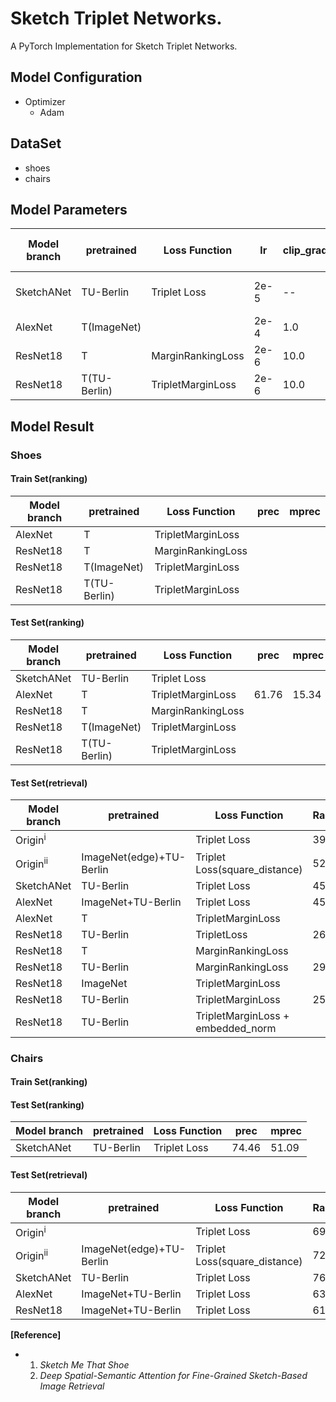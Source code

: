 # Sketch Triplet Networks.
   A PyTorch Implementation for Sketch Triplet Networks.
   
## Model Configuration
- Optimizer
   - Adam

## DataSet
- shoes
- chairs

## Model Parameters
| Model branch | pretrained   | Loss Function     | lr   | clip_grad_norm(max_norm) | learning rate decay | weight_decay                       | Margin |
| ------------ | ------------ | ----------------- | ---- | ------------------------ | ------------------- | ---------------------------------- | ------ |
| SketchANet   | TU-Berlin    | Triplet Loss      | 2e-5 | --                       | 20                  | 0.0005(shoes) 0.0005-0.001(chairs) | 0.3    |
| AlexNet      | T(ImageNet)  |                   | 2e-4 | 1.0                      | 100                 | 0.0003                             | 0.3    |
| ResNet18     | T            | MarginRankingLoss | 2e-6 | 10.0                     | 20                  | 0.05                               | 0.3    |
| ResNet18     | T(TU-Berlin) | TripletMarginLoss | 2e-6 | 10.0                     | 20                  | 0.01                               | 0.3    |

## Model Result
### Shoes
#### Train Set(ranking)
| Model branch | pretrained   | Loss Function     | prec | mprec |
| ------------ | ------------ | ----------------- | ---- | ----- |
| AlexNet      | T            | TripletMarginLoss |      |       |
| ResNet18     | T            | MarginRankingLoss |      |       |
| ResNet18     | T(ImageNet)  | TripletMarginLoss |      |       |
| ResNet18     | T(TU-Berlin) | TripletMarginLoss |      |       |

#### Test Set(ranking)
| Model branch | pretrained   | Loss Function     | prec  | mprec |
| ------------ | ------------ | ----------------- | ----- | ----- |
| SketchANet   | TU-Berlin    | Triplet Loss      |       |       |
| AlexNet      | T            | TripletMarginLoss | 61.76 | 15.34 |
| ResNet18     | T            | MarginRankingLoss |       |       |
| ResNet18     | T(ImageNet)  | TripletMarginLoss |       |       |
| ResNet18     | T(TU-Berlin) | TripletMarginLoss |       |       |

#### Test Set(retrieval)
| Model branch        | pretrained               | Loss Function                     | Rank@1 | Rank@5 | Rank@10 | corr  |
| ------------------- | ------------------------ | --------------------------------- | ------ | ------ | ------- | ----- |
| Origin<sup>i</sup>  |                          | Triplet Loss                      | 39.13  | --     | 87.83   | 69.49 |
| Origin<sup>ii</sup> | ImageNet(edge)+TU-Berlin | Triplet Loss(square_distance)     | 52.174 | --     | 92.174  | --    |
| SketchANet          | TU-Berlin                | Triplet Loss                      | 45.217 | 77.391 | 82.609  | 72.15 |
| AlexNet             | ImageNet+TU-Berlin       | Triplet Loss                      | 45.217 | 74.783 | 86.087  | 73.70 |
| AlexNet             | T                        | TripletMarginLoss                 |        |        |         |       |
| ResNet18            | TU-Berlin                | TripletLoss                       | 26.957 | 51.304 | 64.348  | 64.54 |
| ResNet18            | T                        | MarginRankingLoss                 |        |        |         |       |
| ResNet18            | TU-Berlin                | MarginRankingLoss                 | 29.565 | 50.435 | 69.565  | 64.21 |
| ResNet18            | ImageNet                 | TripletMarginLoss                 |        |        |         |       |
| ResNet18            | TU-Berlin                | TripletMarginLoss                 | 25.217 | 53.043 | 65.217  | 64.79 |
| ResNet18            | TU-Berlin                | TripletMarginLoss + embedded_norm |        |        |         |       |



### Chairs
#### Train Set(ranking)

#### Test Set(ranking)
| Model branch | pretrained | Loss Function | prec  | mprec |
| ------------ | ---------- | ------------- | ----- | ----- |
| SketchANet   | TU-Berlin  | Triplet Loss  | 74.46 | 51.09 |

#### Test Set(retrieval)
| Model branch        | pretrained               | Loss Function                 | Rank@1 | Rank@5 | Rank@10 | corr  |
| ------------------- | ------------------------ | ----------------------------- | ------ | ------ | ------- | ----- |
| Origin<sup>i</sup>  |                          | Triplet Loss                  | 69.07  | --     | 97.94   | 72.30 |
| Origin<sup>ii</sup> | ImageNet(edge)+TU-Berlin | Triplet Loss(square_distance) | 72.16  | --     | 98.96   | --    |
| SketchANet          | TU-Berlin                | Triplet Loss                  | 76.289 | 91.753 | 92.784  | 73.45 |
| AlexNet             | ImageNet+TU-Berlin       | Triplet Loss                  | 63.918 | 87.629 | 92.784  | 73.13 |
| ResNet18            | ImageNet+TU-Berlin       | Triplet Loss                  | 61.856 | 87.629 | 93.814  | 76.01 |


**[Reference]**
* 1. *Sketch Me That Shoe*
  2. *Deep Spatial-Semantic Attention for Fine-Grained Sketch-Based Image Retrieval*
